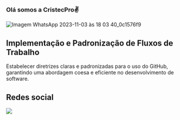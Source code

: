 ### Olá  somos a CristecPro✌

![Imagem WhatsApp 2023-11-03 às 18 03 40_0c1576f9](https://github.com/CristecPro/CristecPro/assets/134543856/93c4783d-aa9a-4b25-b621-685f93e11b94)

## Implementação e Padronização de Fluxos de Trabalho

Estabelecer diretrizes claras e padronizadas para o uso do GitHub, garantindo uma abordagem coesa e eficiente no desenvolvimento de software.


## Redes social

 <a href="https://www.facebook.com/" target="_blank"><img src="https://img.shields.io/badge/Facebook-1877F2?style=for-the-badge&logo=facebook&logoColor=white" target="_blank"></a> 
